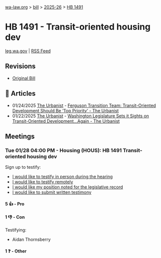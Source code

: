 [wa-law.org](/) > [bill](/bill/) > [2025-26](/bill/2025-26/) > [HB 1491](/bill/2025-26/hb/1491/)

# HB 1491 - Transit-oriented housing dev
[leg.wa.gov](https://app.leg.wa.gov/billsummary?BillNumber=1491&Year=2025&Initiative=false) | [RSS Feed](./rss.xml)

## Revisions
* [Original Bill](1/)

## 📰 Articles
* 01/24/2025 [The Urbanist](/org/the_urbanist/) - [Ferguson Transition Team: Transit-Oriented Development Should Be ‘Top Priority’ - The Urbanist](https://www.theurbanist.org/2025/01/24/ferguson-team-transit-oriented-development-should-be-top-priority/#:~:text=House%20Bill%201491)
* 01/22/2025 [The Urbanist](/org/the_urbanist/) - [Washington Legislature Sets it Sights on Transit-Oriented Development…Again - The Urbanist](https://www.theurbanist.org/2025/01/22/washington-legislature-sets-it-sights-on-transit-oriented-development-again/#:~:text=House%20Bill%201491)

## Meetings
### Tue 01/28 04:00 PM - Housing (HOUS): HB 1491 Transit-oriented housing dev
Sign up to testify:
* [I would like to testify in person during the hearing](https://app.leg.wa.gov/csi/Testifier/Add?chamber=House&mId=32607&aId=162186&caId=25112&tId=1)
* [I would like to testify remotely](https://app.leg.wa.gov/csi/Testifier/Add?chamber=House&mId=32607&aId=162186&caId=25112&tId=2)
* [I would like my position noted for the legislative record](https://app.leg.wa.gov/csi/Testifier/Add?chamber=House&mId=32607&aId=162186&caId=25112&tId=3)
* [I would like to submit written testimony](https://app.leg.wa.gov/csi/Testifier/Add?chamber=House&mId=32607&aId=162186&caId=25112&tId=4)

#### 5 👍 - Pro

#### 1 👎 - Con
Testifying:
* Aidan Thornsberry

#### 1 ❓ - Other
